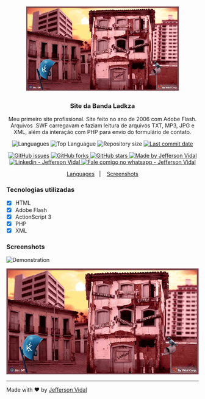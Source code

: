<h1 align="center">
    <img alt="Site da Banda Ladkza" src="./screenshots/screen1.PNG"  width="400px"/>
</h1>

<h3 align="center" >
  Site da Banda Ladkza
</h3>

<p align="center">
  Meu primeiro site profissional. 
  Site feito no ano de 2006 com Adobe Flash. 
  Arquivos .SWF carregavam e faziam leitura de arquivos TXT, MP3, JPG e XML, além da interação com PHP para envio do formulário de contato.
</p>

<p align="center">
  <img alt="Languagues" src="https://img.shields.io/github/languages/count/jeffersonvidal/banda-ladkza">
  <img alt="Top Languague" src="https://img.shields.io/github/languages/top/jeffersonvidal/banda-ladkza">
  <img alt="Repository size" src="https://img.shields.io/github/repo-size/jeffersonvidal/banda-ladkza">
  <a href="https://github.com/jeffersonvidal/foodfy/commits/master">
    <img alt="Last commit date" src="https://img.shields.io/github/last-commit/jeffersonvidal/banda-ladkza">
  </a>
</p>
<p align="center">
  <a href="https://github.com/jeffersonvidal/banda-ladkza/issues" target="_blank">
    <img alt="GitHub issues" src="https://img.shields.io/github/issues/jeffersonvidal/banda-ladkza"></a>
  <a href="https://github.com/jeffersonvidal/banda-ladkza/network" target="_blank">
    <img alt="GitHub forks" src="https://img.shields.io/github/forks/jeffersonvidal/banda-ladkza">
  </a>
  <a href="https://github.com/jeffersonvidal/banda-ladkza/stargazers" target="_blank">
    <img alt="GitHub stars" src="https://img.shields.io/github/stars/jeffersonvidal/banda-ladkza">
  </a>
  <a href="https://github.com/jeffersonvidal" target="_blank">
    <img alt="Made by Jefferson Vidal" src="https://img.shields.io/badge/made%20by-jeffersonvidal-informational">
  </a>
  <a href="https://www.linkedin.com/in/jeffersonvidal/" target="_blank" >
    <img alt="Linkedin - Jefferson Vidal" src="https://img.shields.io/badge/Linkedin--%23F8952D?style=social&logo=linkedin">
  </a>
  <a href="https://api.whatsapp.com/send?phone=5538988294043"
        target="_blank" >
    <img alt="Fale comigo no whatsapp - Jefferson Vidal" src="https://img.shields.io/badge/Whatsapp--%23F8952D?style=social&logo=whatsapp">
  </a>
</p>

<p align="center">
  <a href="#languages">Languages</a>&nbsp;&nbsp;&nbsp;|&nbsp;&nbsp;&nbsp;
  <a href="#screenshots">Screenshots</a>
</p>

<a id="languages"></a>
### Tecnologias utilizadas

- [x] HTML
- [x] Adobe Flash
- [x] ActionScript 3
- [x] PHP
- [x] XML

<a id="screenshots"></a>
### Screenshots

<p align="center">

  ![Demonstration](https://github.com/jeffersonvidal/banda-ladkza/blob/master/screenshots/demo.gif?raw=true)

  ![Screen1](https://github.com/jeffersonvidal/banda-ladkza/blob/master/screenshots/screen1.PNG?raw=true)

</p>

---

Made with ♥ by [Jefferson Vidal](https://github.com/jeffersonvidal)
